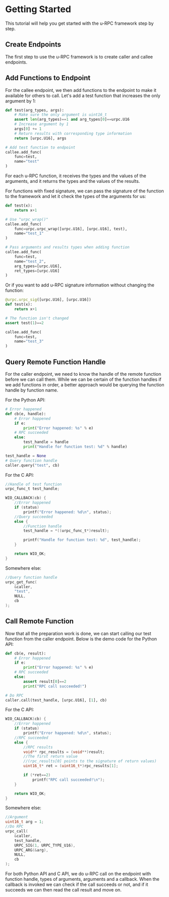 # Getting Started
This tutorial will help you get started with the u-RPC framework step by step.

## Create Endpoints
The first step to use the u-RPC framework is to create caller and callee endpoints.

## Add Functions to Endpoint
For the callee endpoint, we then add functions to the endpoint to make it available for others to call. Let's add a test function that increases the only argument by 1:

```python
def test(arg_types, args):
    # Make sure the only argument is uint16_t
    assert len(arg_types)==1 and arg_types[0]==urpc.U16
    # Increase argument by 1
    args[0] += 1
    # Return results with corresponding type information
    return [urpc.U16], args

# Add test function to endpoint
callee.add_func(
    func=test,
    name="test"
)
```

For each u-RPC function, it receives the types and the values of the arguments, and it returns the types and the values of the results.

For functions with fixed signature, we can pass the signature of the function to the framework and let it check the types of the arguments for us:

```python
def test(x):
    return x+1

# Use "urpc_wrap()"
callee.add_func(
    func=urpc.urpc_wrap([urpc.U16], [urpc.U16], test),
    name="test_1"
)

# Pass arguments and results types when adding function
callee.add_func(
    func=test,
    name="test_2",
    arg_types=[urpc.U16],
    ret_types=[urpc.U16]
)
```

Or if you want to add u-RPC signature information without changing the function:

```python
@urpc.urpc_sig([urpc.U16], [urpc.U16])
def test(x):
    return x+1

# The function isn't changed
assert test(1)==2

callee.add_func(
    func=test,
    name="test_3"
)
```

## Query Remote Function Handle
For the caller endpoint, we need to know the handle of the remote function before we can call them. While we can be certain of the function handles if we add functions in order, a better approach would be querying the function handle by function name.

For the Python API:

```python
# Error happened
def cb(e, handle):
    # Error happened
    if e:
        print("Error happened: %s" % e)
    # RPC succeeded
    else:
        test_handle = handle
        print("Handle for function test: %d" % handle)

test_handle = None
# Query function handle
caller.query("test", cb)
```

For the C API:

```c
//Handle of test function
urpc_func_t test_handle;

WIO_CALLBACK(cb) {
    //Error happened
    if (status)
        printf("Error happened: %d\n", status);
    //Query succeeded
    else {
        //Function handle
        test_handle = *((urpc_func_t*)result);

        printf("Handle for function test: %d", test_handle);
    }

    return WIO_OK;
}
```

Somewhere else:

```c
//Query function handle
urpc_get_func(
    &caller,
    "test",
    NULL,
    cb
);
```

## Call Remote Function
Now that all the preparation work is done, we can start calling our test function from the caller endpoint. Below is the demo code for the Python API:

```python
def cb(e, result):
    # Error happened
    if e:
        print("Error happened: %s" % e)
    # RPC succeeded
    else:
        assert result[0]==2
        print("RPC call succeeded!")

# Do RPC
caller.call(test_handle, [urpc.U16], [1], cb)
```

For the C API:

```c
WIO_CALLBACK(cb) {
    //Error happened
    if (status)
        printf("Error happened: %d\n", status);
    //RPC succeeded
    else {
        //RPC results
        void** rpc_results = (void**)result;
        //The first return value
        //(rpc_results[0] points to the signature of return values)
        uint16_t* ret = (uint16_t*)rpc_results[1];

        if (*ret==2)
            printf("RPC call succeeded!\n");
    }

    return WIO_OK;
}
```

Somewhere else:

```c
//Argument
uint16_t arg = 1;
//Do RPC
urpc_call(
    &caller,
    test_handle,
    URPC_SIG(1, URPC_TYPE_U16),
    URPC_ARG(&arg),
    NULL,
    cb
);
```

For both Python API and C API, we do u-RPC call on the endpoint with function handle, types of arguments, arguments and a callback. When the callback is invoked we can check if the call succeeds or not, and if it succeeds we can then read the call result and move on.
